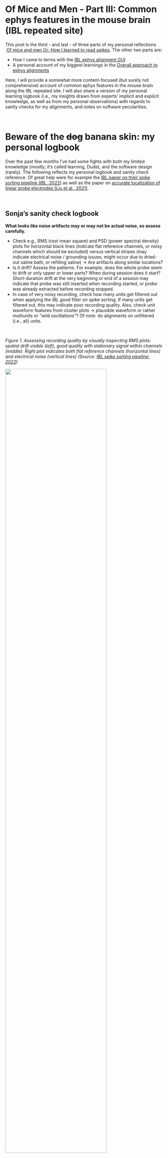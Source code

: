 # Of Mice and Men - Part III: Common ephys features in the mouse brain (IBL repeated site)
This post is the third - and last - of three parts of my personal reflections  [Of mice and men Or: How I learned to read spikes](https://github.com/sonjafoerster/internshipNL2023/blob/main/00_OMM_Intro.md). The other two parts are:
- How I came to terms with the [IBL ephys alignment GUI](https://github.com/sonjafoerster/internshipNL2023/blob/main/01_OMM_Part_I.md)
- A personal account of my biggest learnings in the [Overall approach to ephys alignments](https://github.com/sonjafoerster/internshipNL2023/blob/main/02_OMM_Part_II.md)

Here, I will provide a somewhat more content-focused (but surely not comprehensive) account of common ephys features in the mouse brain along the IBL repeated site. I will also share a version of my personal learning logbook (i.e., my insights drawn from experts’ implicit and explicit knowledge, as well as from my personal observations) with regards to sanity checks for my alignments, and notes on software pecularities.

</br>

# Beware of the ~~dog~~ banana skin: my personal logbook
Over the past few months I’ve had some fights with both my limited knowledge (mostly; it’s called learning, Dude), and the software design (rarely). The following reflects my personal logbook and sanity check reference.
Of great help were for example the [IBL paper on their spike sorting pipeline (IBL, 2022)](https://figshare.com/articles/online_resource/Spike_sorting_pipeline_for_the_International_Brain_Laboratory/19705522/3 "https://figshare.com/articles/online_resource/Spike_sorting_pipeline_for_the_International_Brain_Laboratory/19705522/3") as well as the paper on [accurate localization of linear probe electrodes (Liu et al., 2021)](https://www.eneuro.org/content/8/6/ENEURO.0241-21.2021.long "https://www.eneuro.org/content/8/6/ENEURO.0241-21.2021.long").

</br>

## Sonja’s sanity check logbook
**What looks like noise artifacts may or may not be actual noise, so assess carefully.** 
- Check e.g., RMS (root mean square) and PSD (power spectral density) plots for horizontal black lines (indicate flat reference channels, or noisy channels which should be excluded) versus vertical stripes (may indicate electrical noise / grounding issues; might occur due to dried-out saline bath, or refilling saline) → Are artifacts along similar locations?
- Is it drift? Assess the patterns. For example, does the whole probe seem to drift or only upper or lower parts? When during session does it start? Short-duration drift at the very beginning or end of a session may indicate that probe was still inserted when recording started, or probe was already extracted before recording stopped.
- In case of very noisy recording, check how many units get filtered out when applying the _IBL good_ filter on spike sorting. If many units get filtered out, this may indicate poor recording quality. Also, check unit waveform features from cluster plots → plausible waveform or rather multiunits or “wild oscillations”? Of note: do alignments on unflitered (i.e., all) units.

</br>

_Figure 1. Assessing recording quality by visually inspecting RMS plots: spatial drift visible (left), good quality with stationary signal within channels (middle). Right plot indicates both flat reference channels (horizontal lines) and electrical noise (vertical lines) (Source: [IBL spike sorting pipeline; 2022](https://figshare.com/articles/online_resource/Spike_sorting_pipeline_for_the_International_Brain_Laboratory/19705522/3 "https://figshare.com/articles/online_resource/Spike_sorting_pipeline_for_the_International_Brain_Laboratory/19705522/3"))_

<img src="images/qc_noise.png"  width="80%">

</br>

**Tissue damage - or not?**

Another source of noise could be related to tissue damage. Check histology plot to see if severe tissue damage is visible and may have disturbed the signal. Of note, though: the tissue slice can only reflects the damage as it appeared at the time of the animal’s death. Thus, earlier recordings may not have been impacted by the later tissue damage at all. For sanity, check whether session to be aligned was among the earlier or later recordings of that animal. 

</br>

_Figure 2. Severe tissue damage, and later recording in that animal’s life (see remainder of previous probe trace, yellow stripe right of current LASAGNA interpolation (left) versus little damage (probably inflamation which may not impact recording quality; right) (Source: screenshots from my alignments)_

<img src="images/tissueDamage5_CSHL029_20200727_probe00_left.png"  width="35%"> <img src="images/tissueDamage2_CSHL075_20201015_probe00_left.png"  width="35%">

</br>

**No “true” silence in silent bands, and silence where there should be activity**
- White matter fibres such as corpus callosum (e.g., alv, or, fp in Allen atlas notation) are expected to be silent - overall. However, there may be spikes detectable on the firing rate and/or amplitude raster plots. Those should then be axonal spikes with flipped polarity → check spike waveform on cluster plots.
- Typical silent bands with little firing activity (i.e., low firing rate) are the molecular layers of the dentate gyrus (DG-mo). Depending on probe location and probe angle, in the repeated site recordings they often “sandwich” the granule layers of dentate gyrus (DG-sg), which is characterized by high firing rate at the 30-80 Hz power band.
- The most dorsal visual layers of cortex may die out due to damage, drying-out, or other reasons for neurodegeneration. Thus, even so activity would be expected in visual cortex layers, there may be no activity detectable in such cases. If silence occurs at upper recording channels, check whether channels sticks out of the brain due to probe position and/or tissue damage (thus, silence is plausible) or whether channel position would suggest spike activity (thus, silence may indicate dead tissue).
- If it seems hard to detect boundaries of silent areas / fibre tracts, check the correlation plot: reference lines should be aligned with the boundaries between correlated and non-correlated pixels (”negative space”).

</br>

_Figure 3. Example of axonal spike with flipped polarity waveform (left) versus examples of typical spike waveform (right). (Source: Screenshots from my alignments)_

<img src="images/axonalSpike.png"  width="43%"> <img src="images/spike.png"  width="40%"> 

</br>

**Scaling**

In contrast to purely offsetting the probe (i.e., shifting it up or down to align with the reference), scaling indicates the difference in physical brain size between the particular mouse of this very recording and the average Allan atlas mouse (which is an average across 1600 mice). While it can happen that brain regions are differently expressed in different mice, size of brain regions within one mouse are likely relative to the overall physical size of their brain. Thus, it is rather unlikely that there would be a lot of both stretching and compression on different (adjacent) brain regions within one animal. It is more likely to have an overall larger or overall smaller brain (compared to the average image), which would lead to an overall compression or overall stretching upon the alignment. Thus, if your alignment suggests both stretched and compressed scaling, go back and sanity check carefully.

</br>

**Same same but different - same region / nuclei, but different spike patterns.**

The angle of the probe trajectory matters a lot when assessing similarity in spike patterns and morphological features across sessions and animals: Even if, by enlarge, the probe poked through the same overall regions, the angle of the trajectory may lead the probe to run through different subnuclei, or scratch along the edge versus the center of a nucleus. Not only can that reveal quite different features, it also emphasizes the relevance of focus: be sensitive to the periphery; do not expect the features to indicate the center of a nucleus.

</br>

## Some minor flaws I encountered in the GUI
The [IBL ephys alignmen GUI](https://github.com/sonjafoerster/internshipNL2023/blob/main/01_OMM_Part_I.md) is a well thought through and robustly implemented tool to manually align ephys features to histology landmarks and visually check the quality of the recordings. What is more, a dedicated team of extremly skilled experts continues to dilligently work on and improve the tool. For example, at some point, I experienced that I was not able to obtain the unit feature popups from the cluster plots. So I [filed a ticket here](https://github.com/int-brain-lab/iblapps/issues "https://github.com/int-brain-lab/iblapps/issues"), and within a day or two the problem was fixed. This, truly was impressive turnaround time!
  
There are, however, some minor flaws in the GUI which may be helpful to know if you are about to get familiar with the tool (did I mention that my former me worked as an UX designer...?):

</br>

### Colored reference lines: make sure you move the intended one
Presumably to better differentiate between them, reference lines are colored. Till now, however, I was not able to determine the particular order of colors, nor whether there might be any other reason for the colors. And yes, it does not really matter as of my current state of knowledge. What is a little challenging at times, though, is that some colors are very much the same as some of the colors in the histology map, for example the ligth green of some CA1 and some of the DG nuclei. Thus, be always sure which reference line you move - and whether it is the intended one. To me, moving the wrong (unitended) reference line on the histology map happened especially when I set multiple reference lines before hitting the _Fit_ button, i.e., before the map was shifted / scaled.

</br>

### Hard to retrieve the very same unit feature popup again
Upon clicking on a dot in the cluster plots a unit feature overview would pop up. While the clusters are numbered on this popup, there seems no option available to retrieve a specific feature popup. It would be great to e.g., show the cluster number when hovering over a cluster point, or to have a functionality which allows to search for a specific cluster number. Also, it would be great to see which popup belongs to which dot in the cluster plot, e.g., through a line or callout-like design of the popup.

</br>

### Colors to indicate scaling factors: red = stretched, blue = compressed
The coloring of the scaling factors might seem counter-intuitive, at least it did so for me as an ephys newbie. There might be a convention in the field, or I might be biased from conventions in other fields, so pardon my ignorance. But, I confused stretched and compressed scaling so many times because to me it feels intuitive to indicate comressing factors with red, while I associate stretching factors with blue. Not a big deal, of course, but I was grateful for the second coding: the numbers provided on the scale.
  
</br>

* * *
# References
- IBL (2022): [Spike sorting pipeline for the International Brain Laboratory](https://figshare.com/articles/online_resource/Spike_sorting_pipeline_for_the_International_Brain_Laboratory/19705522/3 "https://figshare.com/articles/online_resource/Spike_sorting_pipeline_for_the_International_Brain_Laboratory/19705522/3")
- Liu et al (2021): [Accurate Localization of Linear Probe Electrode Arrays across Multiple Brains](https://www.eneuro.org/content/8/6/ENEURO.0241-21.2021.long "https://www.eneuro.org/content/8/6/ENEURO.0241-21.2021.long")
- IBL [user guide](https://github.com/int-brain-lab/iblapps/wiki/2.-Usage-instructions "https://github.com/int-brain-lab/iblapps/wiki/2.-Usage-instructions") to the ephys alignment GUI
- IBL issues to reported in [iblapps github](https://github.com/int-brain-lab/iblapps/issues "https://github.com/int-brain-lab/iblapps/issues")
